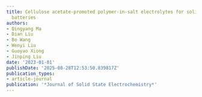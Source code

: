 ```yaml
---
title: Cellulose acetate-promoted polymer-in-salt electrolytes for solid-state lithium
  batteries
authors:
- Qingyang Ma
- Dian Liu
- Bo Wang
- Wenyi Liu
- Guoyao Xiong
- Jinping Liu
date: '2023-01-01'
publishDate: '2025-08-28T12:53:50.839817Z'
publication_types:
- article-journal
publication: '*Journal of Solid State Electrochemistry*'
---
```

